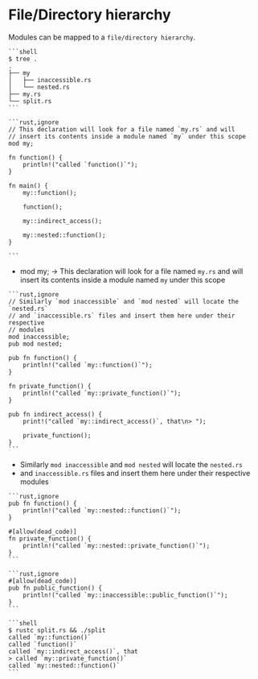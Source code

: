 # File/Directory hierarchy

Modules can be mapped to a `file/directory hierarchy`.

~~~admonish tip title="Let's break down the [visibility example][visibility] in files:" collapsible=true
```shell
$ tree .
.
├── my
│   ├── inaccessible.rs
│   └── nested.rs
├── my.rs
└── split.rs
```
~~~

~~~admonish tip title="In *split.rs*:" collapsible=true
```rust,ignore
// This declaration will look for a file named `my.rs` and will
// insert its contents inside a module named `my` under this scope
mod my;

fn function() {
    println!("called `function()`");
}

fn main() {
    my::function();

    function();

    my::indirect_access();

    my::nested::function();
}

```
~~~

- mod my; ->
  This declaration will look for a file named `my.rs` and will insert its contents inside a module named `my` under this scope

~~~admonish tip title="In *my.rs*:" collapsible=true
```rust,ignore
// Similarly `mod inaccessible` and `mod nested` will locate the `nested.rs`
// and `inaccessible.rs` files and insert them here under their respective
// modules
mod inaccessible;
pub mod nested;

pub fn function() {
    println!("called `my::function()`");
}

fn private_function() {
    println!("called `my::private_function()`");
}

pub fn indirect_access() {
    print!("called `my::indirect_access()`, that\n> ");

    private_function();
}
```
~~~

- Similarly `mod inaccessible` and `mod nested` will locate the `nested.rs`
- and `inaccessible.rs` files and insert them here under their respective modules

~~~admonish tip title="In *my/nested.rs*:" collapsible=true
```rust,ignore
pub fn function() {
    println!("called `my::nested::function()`");
}

#[allow(dead_code)]
fn private_function() {
    println!("called `my::nested::private_function()`");
}
```
~~~

~~~admonish tip title="In *my/inaccessible.rs*:" collapsible=true
```rust,ignore
#[allow(dead_code)]
pub fn public_function() {
    println!("called `my::inaccessible::public_function()`");
}
```
~~~

~~~admonish tip title="Let's check that things still work as before:" collapsible=true
```shell
$ rustc split.rs && ./split
called `my::function()`
called `function()`
called `my::indirect_access()`, that
> called `my::private_function()`
called `my::nested::function()`
```
~~~

[visibility]: visibility.md
